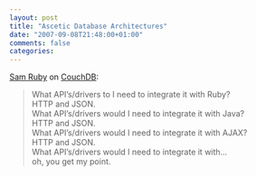 ```yaml
---
layout: post
title: "Ascetic Database Architectures"
date: "2007-09-08T21:48:00+01:00"
comments: false
categories: 
---
```


<p><a href="http://intertwingly.net/blog/2007/09/07/Ascetic-Database-Architectures">Sam Ruby</a> on <a href="http://blog.labnotes.org/2007/09/02/couchdb-thinking-beyond-the-rdbms/">CouchDB</a>:</p>

<blockquote>
<p>What API&#8217;s/drivers to I need to integrate it with Ruby?&#160;<br />HTTP and JSON.<br />What API&#8217;s/drivers would I need to integrate it with Java?&#160;<br />HTTP and JSON.<br />What API&#8217;s/drivers would I need to integrate it with AJAX?&#160;<br />HTTP and JSON.<br />What API&#8217;s/drivers would I need to integrate it with&#8230;<br />oh, you get my point.</p>
</blockquote>


